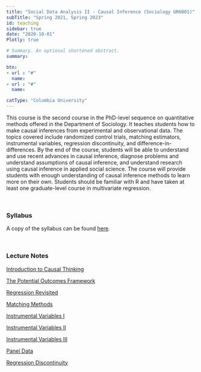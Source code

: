 ```yaml
---
title: "Social Data Analysis II - Causal Inference (Sociology GR6001)"
subTitle: "Spring 2021, Spring 2023"
id: teaching
sidebar: true
date: "2020-10-01"
Plotly: true

# Summary. An optional shortened abstract.
summary: 

btn:
- url : "#"
  name: 
- url : "#"
  name: 

catType: "Columbia University"
---
```


This course is the second course in the PhD-level sequence on quantitative methods offered in the Department of Sociology. It teaches students how to make causal inferences from experimental and observational data. The topics covered include randomized control trials, matching estimators, instrumental variables, regression discontinuity, and difference-in-differences. By the end of the course, students will be able to understand and use recent advances in causal inference, diagnose problems and understand assumptions of causal inference, and understand research using causal inference in applied social science. The course will provide students with enough understanding of causal inference methods to learn more on their own. Students should be familiar with R and have taken at least one graduate-level course in multivariate regression.

&nbsp;

### Syllabus

A copy of the syllabus can be found [here](https://www.dropbox.com/s/llldc35mksa3u98/sda2-2023-syllabus.pdf?raw=1).


&nbsp;

### Lecture Notes

[Introduction to Causal Thinking](https://www.dropbox.com/s/6plcll5tlmpz4wy/01-causal-thinking.pdf?raw=1)

[The Potential Outcomes Framework](https://www.dropbox.com/s/vl6vg2ctnfo9xom/02-potential-outcomes.pdf?raw=1)


[Regression Revisited](https://www.dropbox.com/s/1k7cwnqzfpa08g4/03-regression-revisited.pdf?raw=1)


[Matching Methods](https://www.dropbox.com/s/cnlpkob9kaatgap/04-mathcing.pdf?raw=1)

[Instrumental Variables I](https://www.dropbox.com/s/xwfwn54h72xtiop/05-instrumental-variables-I.pdf?raw=1)

[Instrumental Variables II](https://www.dropbox.com/s/40kiy2t6gldtcct/06-instrumental-variables-II.pdf?raw=1)


[Instrumental Variables III](https://www.dropbox.com/s/576rto33k2qsqel/07-instrumental-variables-III.pdf?raw=1)

[Panel Data](https://www.dropbox.com/s/pzp99rw8wo0nmjg/08-panel-data.pdf?raw=1)

[Regression Discontinuity](https://www.dropbox.com/s/woyeyzy009u6jyg/09-regression-discontinuity.pdf?raw=1)

&nbsp;

